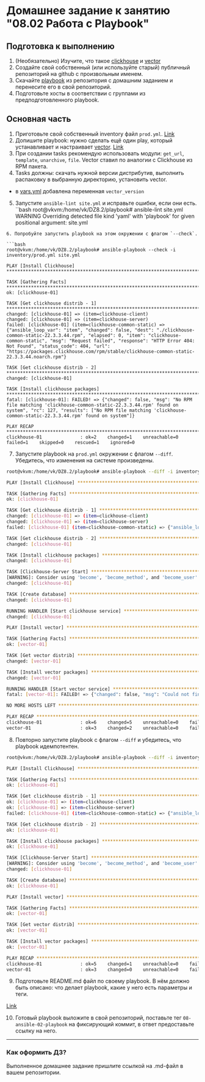 # Домашнее задание к занятию "08.02 Работа с Playbook"

## Подготовка к выполнению

1. (Необязательно) Изучите, что такое [clickhouse](https://www.youtube.com/watch?v=fjTNS2zkeBs) и [vector](https://www.youtube.com/watch?v=CgEhyffisLY)
2. Создайте свой собственный (или используйте старый) публичный репозиторий на github с произвольным именем.
3. Скачайте [playbook](./playbook/) из репозитория с домашним заданием и перенесите его в свой репозиторий.
4. Подготовьте хосты в соответствии с группами из предподготовленного playbook.

## Основная часть

1. Приготовьте свой собственный inventory файл `prod.yml`.
[Link](./playbook/inventory/prod.yml)
2. Допишите playbook: нужно сделать ещё один play, который устанавливает и настраивает [vector](https://vector.dev).
[Link](./playbook/site.yml)
3. При создании tasks рекомендую использовать модули: `get_url`, `template`, `unarchive`, `file`.
Vector ставил по аналогии с Clickhouse из RPM пакета. 
4. Tasks должны: скачать нужной версии дистрибутив, выполнить распаковку в выбранную директорию, установить vector.
 - в [vars.yml](./playbook/group_vars/vector/vars.yml) добавлена переменная `vector_version` 
5. Запустите `ansible-lint site.yml` и исправьте ошибки, если они есть.
``bash
root@vkvm:/home/vk/DZ8.2/playbook# ansible-lint site.yml 
WARNING  Overriding detected file kind 'yaml' with 'playbook' for given positional argument: site.yml
```
6. Попробуйте запустить playbook на этом окружении с флагом `--check`.

```bash
root@vkvm:/home/vk/DZ8.2/playbook# ansible-playbook --check -i inventory/prod.yml site.yml 

PLAY [Install Clickhouse] **********************************************************************************

TASK [Gathering Facts] *************************************************************************************
ok: [clickhouse-01]

TASK [Get clickhouse distrib - 1] **************************************************************************
changed: [clickhouse-01] => (item=clickhouse-client)
changed: [clickhouse-01] => (item=clickhouse-server)
failed: [clickhouse-01] (item=clickhouse-common-static) => {"ansible_loop_var": "item", "changed": false, "dest": "./clickhouse-common-static-22.3.3.44.rpm", "elapsed": 0, "item": "clickhouse-common-static", "msg": "Request failed", "response": "HTTP Error 404: Not Found", "status_code": 404, "url": "https://packages.clickhouse.com/rpm/stable/clickhouse-common-static-22.3.3.44.noarch.rpm"}

TASK [Get clickhouse distrib - 2] **************************************************************************
changed: [clickhouse-01]

TASK [Install clickhouse packages] *************************************************************************
fatal: [clickhouse-01]: FAILED! => {"changed": false, "msg": "No RPM file matching 'clickhouse-common-static-22.3.3.44.rpm' found on system", "rc": 127, "results": ["No RPM file matching 'clickhouse-common-static-22.3.3.44.rpm' found on system"]}

PLAY RECAP *************************************************************************************************
clickhouse-01              : ok=2    changed=1    unreachable=0    failed=1    skipped=0    rescued=1    ignored=0   
```

7. Запустите playbook на `prod.yml` окружении с флагом `--diff`. Убедитесь, что изменения на системе произведены.

```bash
root@vkvm:/home/vk/DZ8.2/playbook# ansible-playbook --diff -i inventory/prod.yml site.yml 

PLAY [Install Clickhouse] **********************************************************************************

TASK [Gathering Facts] *************************************************************************************
ok: [clickhouse-01]

TASK [Get clickhouse distrib - 1] **************************************************************************
changed: [clickhouse-01] => (item=clickhouse-client)
changed: [clickhouse-01] => (item=clickhouse-server)
failed: [clickhouse-01] (item=clickhouse-common-static) => {"ansible_loop_var": "item", "changed": false, "dest": "./clickhouse-common-static-22.3.3.44.rpm", "elapsed": 0, "item": "clickhouse-common-static", "msg": "Request failed", "response": "HTTP Error 404: Not Found", "status_code": 404, "url": "https://packages.clickhouse.com/rpm/stable/clickhouse-common-static-22.3.3.44.noarch.rpm"}

TASK [Get clickhouse distrib - 2] **************************************************************************
changed: [clickhouse-01]

TASK [Install clickhouse packages] *************************************************************************
changed: [clickhouse-01]

TASK [Clickhouse-Server Start] *****************************************************************************
[WARNING]: Consider using 'become', 'become_method', and 'become_user' rather than running sudo
changed: [clickhouse-01]

TASK [Create database] *************************************************************************************
changed: [clickhouse-01]

RUNNING HANDLER [Start clickhouse service] *****************************************************************
changed: [clickhouse-01]

PLAY [Install vector] **************************************************************************************

TASK [Gathering Facts] *************************************************************************************
ok: [vector-01]

TASK [Get vector distrib] **********************************************************************************
changed: [vector-01]

TASK [Install vector packages] *****************************************************************************
changed: [vector-01]

RUNNING HANDLER [Start vector service] *********************************************************************
fatal: [vector-01]: FAILED! => {"changed": false, "msg": "Could not find the requested service vector: host"}

NO MORE HOSTS LEFT *****************************************************************************************

PLAY RECAP *************************************************************************************************
clickhouse-01              : ok=6    changed=5    unreachable=0    failed=0    skipped=0    rescued=1    ignored=0   
vector-01                  : ok=3    changed=2    unreachable=0    failed=1    skipped=0    rescued=0    ignored=0   
```
8. Повторно запустите playbook с флагом `--diff` и убедитесь, что playbook идемпотентен.

```bash
root@vkvm:/home/vk/DZ8.2/playbook# ansible-playbook --diff -i inventory/prod.yml site.yml 

PLAY [Install Clickhouse] **********************************************************************************

TASK [Gathering Facts] *************************************************************************************
ok: [clickhouse-01]

TASK [Get clickhouse distrib - 1] **************************************************************************
ok: [clickhouse-01] => (item=clickhouse-client)
ok: [clickhouse-01] => (item=clickhouse-server)
failed: [clickhouse-01] (item=clickhouse-common-static) => {"ansible_loop_var": "item", "changed": false, "dest": "./clickhouse-common-static-22.3.3.44.rpm", "elapsed": 0, "gid": 0, "group": "root", "item": "clickhouse-common-static", "mode": "0644", "msg": "Request failed", "owner": "root", "response": "HTTP Error 404: Not Found", "size": 246310036, "state": "file", "status_code": 404, "uid": 0, "url": "https://packages.clickhouse.com/rpm/stable/clickhouse-common-static-22.3.3.44.noarch.rpm"}

TASK [Get clickhouse distrib - 2] **************************************************************************
ok: [clickhouse-01]

TASK [Install clickhouse packages] *************************************************************************
ok: [clickhouse-01]

TASK [Clickhouse-Server Start] *****************************************************************************
[WARNING]: Consider using 'become', 'become_method', and 'become_user' rather than running sudo
changed: [clickhouse-01]

TASK [Create database] *************************************************************************************
ok: [clickhouse-01]

PLAY [Install vector] **************************************************************************************

TASK [Gathering Facts] *************************************************************************************
ok: [vector-01]

TASK [Get vector distrib] **********************************************************************************
ok: [vector-01]

TASK [Install vector packages] *****************************************************************************
ok: [vector-01]

PLAY RECAP *************************************************************************************************
clickhouse-01              : ok=5    changed=1    unreachable=0    failed=0    skipped=0    rescued=1    ignored=0   
vector-01                  : ok=3    changed=0    unreachable=0    failed=0    skipped=0    rescued=0    ignored=0   

```

9. Подготовьте README.md файл по своему playbook. В нём должно быть описано: что делает playbook, какие у него есть параметры и теги.

[Link](./Info.md)

10. Готовый playbook выложите в свой репозиторий, поставьте тег `08-ansible-02-playbook` на фиксирующий коммит, в ответ предоставьте ссылку на него.

---

### Как оформить ДЗ?

Выполненное домашнее задание пришлите ссылкой на .md-файл в вашем репозитории.
